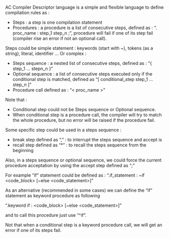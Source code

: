 AC Compiler Descriptor language is a simple and flexible language to define compilation rules as :

-	Steps : a step is one compilation statement
-	Procedures : a procedure is a list of consecutive steps, defined as : “. proc_name : step_1 step_n ;”, procedure will fail if one of its step fail (compiler rise an error if not an optional call).

Steps could be simple statement : keywords (start with ~), tokens (as a string), literal, identifier …
Or complex :
-	Steps sequence : a nested list of consecutive steps, defined as : “{ step_1 … stepn_n }”
-	Optional sequence : a list of consecutive steps executed only if the conditional step is matched, defined as  “[ conditional_step step_1 … step_n ]”
-	Procedure call defined as : “< proc_name >”

Note that :
-	Conditional step could not be Steps sequence or Optional sequence.
-	When conditional step is a procedure call,  the compiler will try to match the whole procedure, but no error will be raised if the procedure fail.

Some specific step could be used in a steps sequence : 
-	break step defined as “,” : to interrupt the steps sequence and accept is
-	recall step defined as “*” : to recall the steps sequence from the beginning 

Also, in a steps sequence or optional sequence, we could force the current procedure acceptation by using the accept step defined as “;”

For example “if” statement could be defined as : “.if_statement : ~if <expression> <code_block> [~else <code_statement>]”

As an alternative (recommended in some cases) we can define the “if” statement as keyword procedure as following 

“.keyword if : <expression> <code_block> [~else <code_statement>]” 

and to call this procedure just use “^if”.

Not that when a conditional step is a keyword procedure call, we will get an error if one of its steps fail. 
